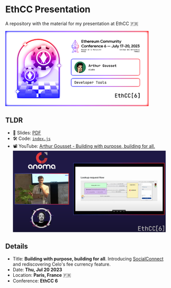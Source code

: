 # EthCC Presentation

A repository with the material for my presentation at EthCC 🇫🇷

<img src="slides/assets/images/ethcc-banner.png" width="450">

## TLDR

+	🌠 Slides: [PDF](./slides/slides.pdf)
+	🛠️ Code: [`index.js`](./code/index.js)
+	📽️ YouTube: [Arthur Gousset - Building with purpose, building for all.](https://www.youtube.com/watch?v=VB5jktz6f2U)
	<img src="assets/images/youtube-banner-requestflow.png" width="650">

## Details

+	Title: **Building with purpose, building for all**. Introducing [SocialConnect](socialconnect.dev) and rediscovering Celo's fee currency feature.
+	Date: **Thu, Jul 20 2023**
+	Location: **Paris, France** 🇫🇷
+	Conference: **EthCC 6**